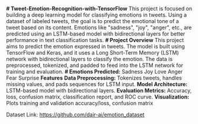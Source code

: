 **# Tweet-Emotion-Recognition-with-TensorFlow**
This project is focused on building a deep learning model for classifying emotions in tweets. 
Using a dataset of labeled tweets, the goal is to predict the emotional tone of a tweet based on its content. 
Emotions like "sadness", "joy", "anger", etc., are predicted using an LSTM-based model with bidirectional layers for better performance in text classification tasks.
**# Project Overview**
This project aims to predict the emotion expressed in tweets. The model is built using TensorFlow and Keras, and
it uses a Long Short-Term Memory (LSTM) network with bidirectional layers to classify the emotion. 
The data is preprocessed, tokenized, and padded to feed into the LSTM network for training and evaluation.
**# Emotions Predicted:**
Sadness
Joy
Love
Anger
Fear
Surprise
**Features**
**Data Preprocessing:** Tokenizes tweets, handles missing values, and pads sequences for LSTM input.
**Model Architecture:** LSTM-based model with bidirectional layers.
**Evaluation Metrics:** Accuracy, loss, confusion matrix, classification report, and ROC curve.
**Visualization:** Plots training and validation accuracy/loss, confusion matrix

Dataset Link: https://github.com/dair-ai/emotion_dataset
